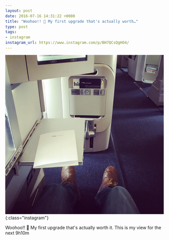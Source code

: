 ```yaml
---
layout: post
date: 2016-07-16 14:31:22 +0000
title: "Woohoo!! 🙌 My first upgrade that's actually worth…"
type: post
tags:
- instagram
instagram_url: https://www.instagram.com/p/BH7QCsQgHO4/
---
```


![Instagram - BH7QCsQgHO4](/img/BH7QCsQgHO4.jpg){:class="instagram"}

Woohoo!! 🙌  My first upgrade that's actually worth it. This is my view for the next 9h10m
